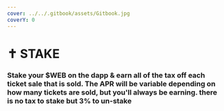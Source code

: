```yaml
---
cover: ../../.gitbook/assets/Gitbook.jpg
coverY: 0
---
```


# ✝ STAKE

### Stake your $WEB on the dapp & earn all of the tax off each ticket sale that is sold. The APR will be variable depending on how many tickets are sold, but you'll always be earning. there is no tax to stake but 3% to un-stake
